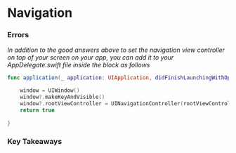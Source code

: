 # Navigation

### Errors

*In addition to the good answers above to set the navigation view controller on top of your screen on your app, you can add it to your AppDelegate.swift file inside the block as follows*

```swift
func application(_ application: UIApplication, didFinishLaunchingWithOptions launchOptions: [UIApplicationLaunchOptionsKey: Any]?) -> Bool {

    window = UIWindow()
    window?.makeKeyAndVisible()
    window?.rootViewController = UINavigationController(rootViewController: LoginViewController())
    return true
    
}
```

### Key Takeaways
